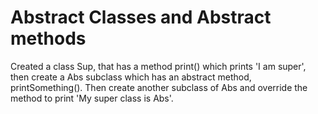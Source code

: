 # Abstract Classes and Abstract methods

Created a class Sup, that has a method print() which prints 'I am super', then create a Abs subclass which has an abstract method, printSomething(). Then create another subclass of Abs and override the method to print 'My super class is Abs'.
